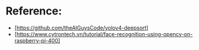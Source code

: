 # Reference: 
- [https://github.com/theAIGuysCode/yolov4-deepsort]
- [https://www.cytrontech.vn/tutorial/face-recognition-using-opencv-on-raspberry-pi-400]

